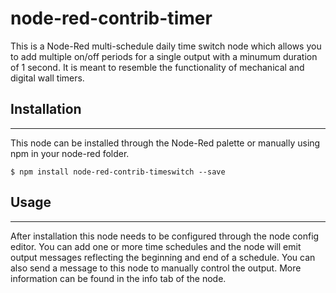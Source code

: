# node-red-contrib-timer

<p>This is a Node-Red multi-schedule daily time switch node which allows you to add multiple on/off periods for a single output with a minumum duration of 1 second.  
It is meant to resemble the functionality of mechanical and digital wall timers. </p>

<h2>Installation</h2>
<hr>
This node can be installed through the Node-Red palette or manually using npm in your node-red folder.

```
$ npm install node-red-contrib-timeswitch --save
```

<h2>Usage</h2>
<hr>
After installation this node needs to be configured through the node config editor. You can add one or more time
schedules and the node will emit output messages reflecting the beginning and end of a schedule. You can also send
a message to this node to manually control the output. More information can be found in the info tab of the node.






